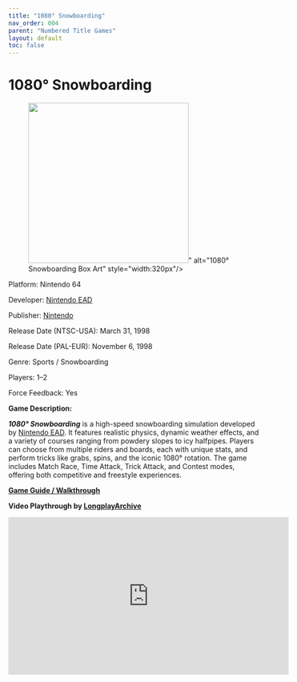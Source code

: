 ```yaml
---
title: "1080° Snowboarding"
nav_order: 004
parent: "Numbered Title Games"
layout: default
toc: false
---
```


# 1080° Snowboarding

<!-- wp:image {"width":"320px","className":"aligncenter"} -->
<figure class="wp-block-image is-resized aligncenter">
  <img src="<img src="https://images.launchbox-app.com/14532eca-f48f-4120-9461-db09643dd730.jpg" width="320" />" alt="1080° Snowboarding Box Art" style="width:320px"/>
</figure>
<!-- /wp:image -->

<!-- wp:paragraph {"align":"center"} -->
<p class="has-text-align-center">Platform: Nintendo 64</p>
<p class="has-text-align-center">Developer: <a href="https://en.wikipedia.org/wiki/Nintendo_EAD" target="_blank">Nintendo EAD</a></p>
<p class="has-text-align-center">Publisher: <a href="https://en.wikipedia.org/wiki/Nintendo" target="_blank">Nintendo</a></p>
<p class="has-text-align-center">Release Date (NTSC-USA): March 31, 1998</p>
<p class="has-text-align-center">Release Date (PAL-EUR): November 6, 1998</p>
<p class="has-text-align-center">Genre: Sports / Snowboarding</p>
<p class="has-text-align-center">Players: 1–2</p>
<p class="has-text-align-center">Force Feedback: Yes</p>
<!-- /wp:paragraph -->

<!-- wp:paragraph -->
<p><strong>Game Description:</strong></p>
<!-- /wp:paragraph -->

<!-- wp:paragraph -->
<p><em><strong>1080° Snowboarding</strong></em> is a high-speed snowboarding simulation developed by <a href="https://en.wikipedia.org/wiki/Nintendo_EAD" target="_blank">Nintendo EAD</a>. It features realistic physics, dynamic weather effects, and a variety of courses ranging from powdery slopes to icy halfpipes. Players can choose from multiple riders and boards, each with unique stats, and perform tricks like grabs, spins, and the iconic 1080° rotation. The game includes Match Race, Time Attack, Trick Attack, and Contest modes, offering both competitive and freestyle experiences.</p>
<!-- /wp:paragraph -->

<!-- wp:paragraph {"align":"center"} -->
<p class="has-text-align-center"><strong><a href="https://gamefaqs.gamespot.com/n64/196500-1080-teneighty-snowboarding/faqs/3131" target="_blank">Game Guide / Walkthrough</a></strong></p>
<!-- /wp:paragraph -->

<!-- wp:paragraph {"align":"center"} -->
<p class="has-text-align-center"><strong>Video Playthrough by <a href="https://www.youtube.com/channel/UCM8XzXipyTsylZ_WsGKmdKQ" target="_blank">LongplayArchive</a></strong></p>
<!-- /wp:paragraph -->

<!-- wp:html -->
<div style="text-align:center;">
  <iframe width="560" height="315" src="https://www.youtube.com/embed/1XxqkYwzYgU" title="1080° Snowboarding Gameplay" frameborder="0" allowfullscreen></iframe>
</div>
<!-- /wp:html -->
